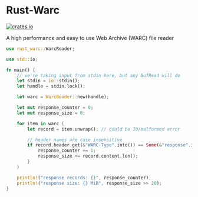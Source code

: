 Rust-Warc
=========

[![crates.io](https://img.shields.io/crates/v/rust_warc.svg)](https://crates.io/crates/rust_warc)

A high performance and easy to use Web Archive (WARC) file reader

```rust
use rust_warc::WarcReader;

use std::io;

fn main() {
    // we're taking input from stdin here, but any BufRead will do
    let stdin = io::stdin();
    let handle = stdin.lock();

    let warc = WarcReader::new(handle);

    let mut response_counter = 0;
    let mut response_size = 0;

    for item in warc {
        let record = item.unwrap(); // could be IO/malformed error

        // header names are case insensitive
        if record.header.get(&"WARC-Type".into()) == Some(&"response".into()) {
            response_counter += 1;
            response_size += record.content.len();
        }
    }

    println!("response records: {}", response_counter);
    println!("response size: {} MiB", response_size >> 20);
}
```
